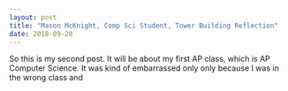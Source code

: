 ```yaml
---
layout: post
title: "Mason McKnight, Comp Sci Student, Tower Building Reflection"
date: 2018-09-20
---
```


So this is my second post. It will be about my first AP class, which is AP Computer Science. It was kind of embarrassed only only because I was in the wrong class and 
